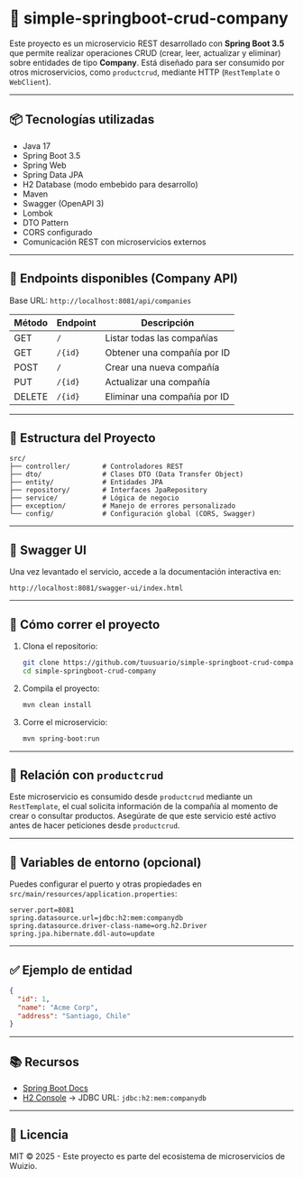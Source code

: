 # 🏢 simple-springboot-crud-company

Este proyecto es un microservicio REST desarrollado con **Spring Boot 3.5** que permite realizar operaciones CRUD (crear, leer, actualizar y eliminar) sobre entidades de tipo **Company**. Está diseñado para ser consumido por otros microservicios, como `productcrud`, mediante HTTP (`RestTemplate` o `WebClient`).

---

## 📦 Tecnologías utilizadas

- Java 17
- Spring Boot 3.5
- Spring Web
- Spring Data JPA
- H2 Database (modo embebido para desarrollo)
- Maven
- Swagger (OpenAPI 3)
- Lombok
- DTO Pattern
- CORS configurado
- Comunicación REST con microservicios externos

---

## 🚀 Endpoints disponibles (Company API)

Base URL: `http://localhost:8081/api/companies`

| Método | Endpoint              | Descripción                     |
|--------|-----------------------|---------------------------------|
| GET    | `/`                   | Listar todas las compañías      |
| GET    | `/{id}`               | Obtener una compañía por ID     |
| POST   | `/`                   | Crear una nueva compañía        |
| PUT    | `/{id}`               | Actualizar una compañía         |
| DELETE | `/{id}`               | Eliminar una compañía por ID    |

---

## 📁 Estructura del Proyecto

```
src/
├── controller/        # Controladores REST
├── dto/               # Clases DTO (Data Transfer Object)
├── entity/            # Entidades JPA
├── repository/        # Interfaces JpaRepository
├── service/           # Lógica de negocio
├── exception/         # Manejo de errores personalizado
└── config/            # Configuración global (CORS, Swagger)
```

---

## 🧪 Swagger UI

Una vez levantado el servicio, accede a la documentación interactiva en:

```
http://localhost:8081/swagger-ui/index.html
```

---

## 🧪 Cómo correr el proyecto

1. Clona el repositorio:
   ```bash
   git clone https://github.com/tuusuario/simple-springboot-crud-company.git
   cd simple-springboot-crud-company
   ```

2. Compila el proyecto:
   ```bash
   mvn clean install
   ```

3. Corre el microservicio:
   ```bash
   mvn spring-boot:run
   ```

---

## 🔗 Relación con `productcrud`

Este microservicio es consumido desde `productcrud` mediante un `RestTemplate`, el cual solicita información de la compañía al momento de crear o consultar productos. Asegúrate de que este servicio esté activo antes de hacer peticiones desde `productcrud`.

---

## 🧰 Variables de entorno (opcional)

Puedes configurar el puerto y otras propiedades en `src/main/resources/application.properties`:

```properties
server.port=8081
spring.datasource.url=jdbc:h2:mem:companydb
spring.datasource.driver-class-name=org.h2.Driver
spring.jpa.hibernate.ddl-auto=update
```

---

## ✅ Ejemplo de entidad

```json
{
  "id": 1,
  "name": "Acme Corp",
  "address": "Santiago, Chile"
}
```

---

## 📚 Recursos

- [Spring Boot Docs](https://docs.spring.io/spring-boot/docs/current/reference/html/)
- [H2 Console](http://localhost:8081/h2-console) → JDBC URL: `jdbc:h2:mem:companydb`

---

## 🪪 Licencia

MIT © 2025 - Este proyecto es parte del ecosistema de microservicios de Wuizio.
